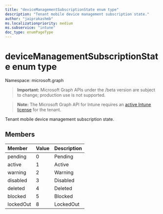 ```yaml
---
title: "deviceManagementSubscriptionState enum type"
description: "Tenant mobile device management subscription state."
author: "jaiprakashmb"
ms.localizationpriority: medium
ms.subservice: "intune"
doc_type: enumPageType
---
```


# deviceManagementSubscriptionState enum type

Namespace: microsoft.graph
> **Important:** Microsoft Graph APIs under the /beta version are subject to change; production use is not supported.

> **Note:** The Microsoft Graph API for Intune requires an [active Intune license](https://go.microsoft.com/fwlink/?linkid=839381) for the tenant.


Tenant mobile device management subscription state.

## Members
|Member|Value|Description|
|:---|:---|:---|
|pending|0|Pending|
|active|1|Active|
|warning|2|Warning|
|disabled|3|Disabled|
|deleted|4|Deleted|
|blocked|5|Blocked|
|lockedOut|8|LockedOut|
